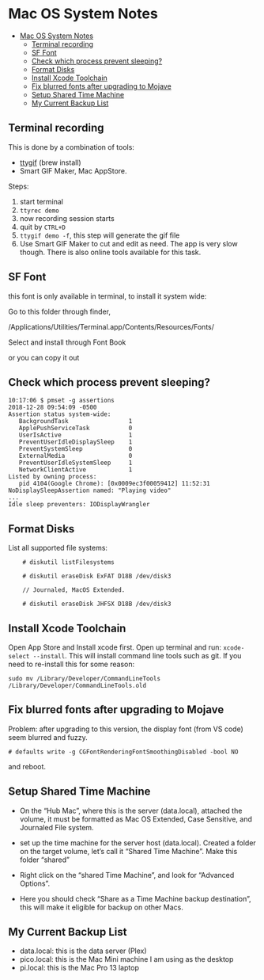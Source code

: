 # Mac OS System Notes

- [Mac OS System Notes](#mac-os-system-notes)
  - [Terminal recording](#terminal-recording)
  - [SF Font](#sf-font)
  - [Check which process prevent sleeping?](#check-which-process-prevent-sleeping)
  - [Format Disks](#format-disks)
  - [Install Xcode Toolchain](#install-xcode-toolchain)
  - [Fix blurred fonts after upgrading to Mojave](#fix-blurred-fonts-after-upgrading-to-mojave)
  - [Setup Shared Time Machine](#setup-shared-time-machine)
  - [My Current Backup List](#my-current-backup-list)

## Terminal recording

This is done by a combination of tools:

* [ttygif](https://github.com/icholy/ttygif) (brew install)
* Smart GIF Maker, Mac AppStore.

Steps:
1. start terminal
2. `ttyrec demo`
3. now recording session starts
4. quit by `CTRL+D`
5. `ttygif demo -f`, this step will generate the gif file
6. Use Smart GIF Maker to cut and edit as need. The app is very slow though.
   There is also online tools available for this task.

## SF Font

this font is only available in terminal, to install it system wide:

Go to this folder through finder,

/Applications/Utilities/Terminal.app/Contents/Resources/Fonts/

Select and install through Font Book

or you can copy it out 

## Check which process prevent sleeping?

```
10:17:06 $ pmset -g assertions
2018-12-28 09:54:09 -0500
Assertion status system-wide:
   BackgroundTask                 1
   ApplePushServiceTask           0
   UserIsActive                   1
   PreventUserIdleDisplaySleep    1
   PreventSystemSleep             0
   ExternalMedia                  0
   PreventUserIdleSystemSleep     1
   NetworkClientActive            1
Listed by owning process:
   pid 4104(Google Chrome): [0x0009ec3f00059412] 11:52:31 NoDisplaySleepAssertion named: "Playing video"
...   
Idle sleep preventers: IODisplayWrangler
```


## Format Disks


List all supported file systems:

```
	# diskutil listFilesystems

	# diskutil eraseDisk ExFAT D18B /dev/disk3

	// Journaled, MacOS Extended.

    # diskutil eraseDisk JHFSX D18B /dev/disk3
```

## Install Xcode Toolchain

Open App Store and Install xcode first.
Open up terminal and run: `xcode-select --install`. This will install command line tools such as git.
If you need to re-install this for some reason:

    sudo mv /Library/Developer/CommandLineTools /Library/Developer/CommandLineTools.old



## Fix blurred fonts after upgrading to Mojave


Problem: after upgrading to this version, the display font (from VS code) seem blurred and fuzzy.

```
# defaults write -g CGFontRenderingFontSmoothingDisabled -bool NO
```

and reboot.

## Setup Shared Time Machine


* On the “Hub Mac”, where this is the server (data.local), attached the volume,
  it must be formatted as Mac OS Extended, Case Sensitive, and Journaled File
  system.

* set up the time machine for the server host (data.local). Created a folder on
  the target volume, let’s call it “Shared Time Machine”. Make this folder
  “shared” 

* Right click on the “shared Time Machine”, and look for “Advanced Options”.

* Here you should check “Share as a Time Machine backup destination”, this will
  make it eligible for backup on other Macs.


## My Current Backup List


* data.local: this is the data server (Plex)
* pico.local: this is the Mac Mini machine I am using as the desktop 
* pi.local: this is the Mac Pro 13 laptop

